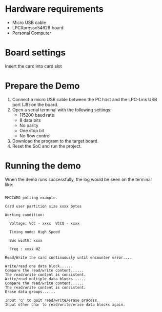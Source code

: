 Hardware requirements
===================
- Micro USB cable
- LPCXpresso54628 board
- Personal Computer

Board settings
============
Insert the card into card slot

Prepare the Demo
===============
1.  Connect a micro USB cable between the PC host and the LPC-Link USB port (J8) on the board.
2.  Open a serial terminal with the following settings:
    - 115200 baud rate
    - 8 data bits
    - No parity
    - One stop bit
    - No flow control
3.  Download the program to the target board.
4.  Reset the SoC and run the project.

Running the demo
===============
When the demo runs successfully, the log would be seen on the terminal like:

~~~~~~~~~~~~~~~~~~~~~~~~~~~~~~~~~~~~~~~~~~~~~~~~~~~~~~~~~~~~~~~~~~~~~~~~~~~~~~~~~~~

MMCCARD polling example.

Card user partition size xxxx bytes

Working condition:

  Voltage: VCC - xxxx  VCCQ - xxxx

  Timing mode: High Speed

  Bus width: xxxx

  Freq : xxxx HZ

Read/Write the card continuously until encounter error.... 

Write/read one data block......
Compare the read/write content......
The read/write content is consistent.
Write/read multiple data blocks......
Compare the read/write content......
The read/write content is consistent.
Erase data groups......

Input 'q' to quit read/write/erase process.                
Input other char to read/write/erase data blocks again.
~~~~~~~~~~~~~~~~~~~~~~~~~~~~~~~~~~~~~~~~~~~~~~~~~~~~~~~~~~~~~~~~~~~~~~~~~~~~~~~~~~~~~
